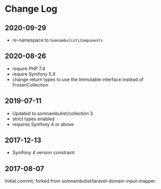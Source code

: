 Change Log
==========

2020-09-29
----------

 * re-namespace to `Somnambulist\Components`

2020-08-26
----------

 * require PHP 7.4
 * require Symfony 5.X
 * change return types to use the Immutable interface instead of FrozenCollection

2019-07-11
----------

 * Updated to somnambulist/collection 3
 * strict types enabled
 * requires Symfony 4 or above

2017-12-13
----------

 * Symfony 4 version constraint

2017-08-07
----------

Initial commit, forked from somnambulist/laravel-domain-input-mapper.
